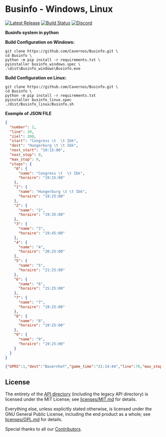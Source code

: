 # Businfo - Windows, Linux

[![Latest Release](https://img.shields.io/github/v/release/ViaVersion/ViaVersion)](https://viaversion.com)
[![Build Status](https://github.com/ViaVersion/ViaVersion/actions/workflows/gradle.yml/badge.svg?branch=master)](https://github.com/ViaVersion/ViaVersion/actions)
[![Discord](https://img.shields.io/badge/chat-on%20discord-blue.svg)](https://viaversion.com/discord)

**Businfo system in python**




**Build Configuration on Windows:**
```shell
git clone https://github.com/Cavernos/Businfo.git \
cd Businfo \
python -m pip install -r requirements.txt \
pyinstaller businfo_windows.spec \
.\dist\Businfo_windows\Businfo.exe
```

**Build Configuration on Linux:**
```shell
git clone https://github.com/Cavernos/Businfo.git \
cd Businfo \
python -m pip install -r requirements.txt
pyinstaller businfo_linux.spec
./dist/Businfo_linux/Businfo.sh
```

**Exemple of JSON FILE**
```JSON
{
  "number": 2,
  "line": 20,
  "ziel": 200,
  "start": "Congress \t  \t Ibk",
  "dest": "Hungerburg \t \t Ibk",
  "next_start": "19:15:00",
  "next_stop": 0,
  "max_stop": 9,
  "stops": {
    "0": {
      "name": "Congress \t  \t Ibk",
      "horaire": "19:15:00"
    },
    "1": {
      "name": "Hungerburg \t \t Ibk",
      "horaire": "19:25:00"
    },
    "2": {
      "name": "2",
      "horaire": "19:35:00"
    },
    "3": {
      "name": "3",
      "horaire": "19:45:00"
    },
    "4": {
      "name": "4",
      "horaire": "20:25:00"
    },
    "5": {
      "name": "5",
      "horaire": "21:25:00"
    },
    "6": {
      "name": "6",
      "horaire": "15:25:00"
    },
    "7": {
      "name": "7",
      "horaire": "19:25:00"
    },
    "8": {
      "name": "8",
      "horaire": "19:25:00"
    },
    "9": {
      "name": "9",
      "horaire": "19:25:00"
    }
  }
}

{"GPRS":1,"dest":"Bauernhof","game_time":"21:14:44","line":76,"max_stop":7,"next_start":"21:37:00","next_stop":3,"start":"Krankenhaus","stops":{"0":{"name":"Krankenhaus"},"1":{"name":"Krankenhaus"},"2":{"name":"Krankenhaus"},"3":{"name":"Krankenhaus"},"4":{"name":"Krankenhaus"},"5":{"name":"Krankenhaus"},"6":{"name":"Krankenhaus"},"7":{"name":"Krankenhaus"}},"tt_delay":"-24:34","ziel":107}
```

License
--------
The entirety of the [API directory](api) (including the legacy API directory) is licensed under the MIT License; see [licenses/MIT.md](licenses/MIT.md) for
details.

Everything else, unless explicitly stated otherwise, is licensed under the GNU General Public License, including the end
product as a whole; see [licenses/GPL.md](licenses/GPL.md) for details.

Special thanks to all our [Contributors](https://github.com/ViaVersion/ViaVersion/graphs/contributors).